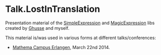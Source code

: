 # Talk.LostInTranslation

Presentation material of the [SimpleExpression](https://github.com/Timothep/SimpleExpressions) and [MagicExpression](https://github.com/ghusse/MagicExpression) libs created by [Ghusse](https://github.com/ghusse) and myself.

This material is/was used in various forms at different talks/conferences:

* [Mathema Campus Erlangen](http://www.mathema.de), March 22nd 2014.